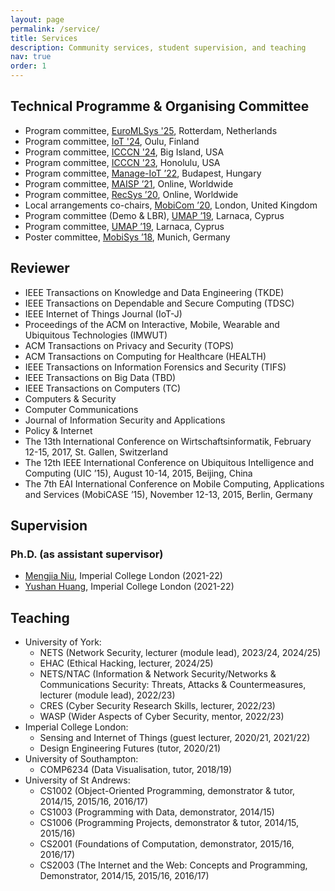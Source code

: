 ```yaml
---
layout: page
permalink: /service/
title: Services
description: Community services, student supervision, and teaching
nav: true
order: 1
---
```


## Technical Programme & Organising Committee

- Program committee, [EuroMLSys '25](https://euromlsys.eu/), Rotterdam, Netherlands
- Program committee, [IoT '24](https://iot-conference.org/iot2024/), Oulu, Finland
- Program committee, [ICCCN '24](http://www.icccn.org/index.html), Big Island, USA
- Program committee, [ICCCN '23](http://www.icccn.org/icccn23/index.html), Honolulu, USA
- Program committee, [Manage-IoT ’22](https://manage-iot.future-iot.org), Budapest, Hungary
- Program committee, [MAISP ’21](https://maisp.gitlab.io), Online, Worldwide
- Program committee, [RecSys ’20](https://recsys.acm.org/recsys20), Online, Worldwide
- Local arrangements co-chairs, [MobiCom ’20](https://sigmobile.org/mobicom/2020), London, United Kingdom
- Program committee (Demo & LBR), [UMAP ’19](http://www.cyprusconferences.org/umap2019), Larnaca, Cyprus
- Program committee, [UMAP ’19](http://www.cyprusconferences.org/umap2019), Larnaca, Cyprus
- Poster committee, [MobiSys ’18](https://www.sigmobile.org/mobisys/2018), Munich, Germany

## Reviewer

- IEEE Transactions on Knowledge and Data Engineering (TKDE)
- IEEE Transactions on Dependable and Secure Computing (TDSC)
- IEEE Internet of Things Journal (IoT-J)
- Proceedings of the ACM on Interactive, Mobile, Wearable and Ubiquitous Technologies (IMWUT)
- ACM Transactions on Privacy and Security (TOPS)
- ACM Transactions on Computing for Healthcare (HEALTH)
- IEEE Transactions on Information Forensics and Security (TIFS)
- IEEE Transactions on Big Data (TBD)
- IEEE Transactions on Computers (TC)
- Computers & Security
- Computer Communications
- Journal of Information Security and Applications
- Policy & Internet
- The 13th International Conference on Wirtschaftsinformatik, February 12-15, 2017, St. Gallen, Switzerland
- The 12th IEEE International Conference on Ubiquitous Intelligence and Computing (UIC ’15), August 10-14, 2015, Beijing, China
- The 7th EAI International Conference on Mobile Computing, Applications and Services (MobiCASE ’15), November 12-13, 2015, Berlin, Germany

## Supervision

### Ph.D. (as assistant supervisor)

- [Mengjia Niu](https://profiles.imperial.ac.uk/m.niu21), Imperial College London (2021-22)
- [Yushan Huang](https://yushan-huang.github.io/), Imperial College London (2021-22)

<!-- ### Undergraduate Research Opportunities Programme (UROP)

- Leonardo Bossi, Imperial College London (2020-21)
- Hanyang Liu, Imperial College London (2019-20)
- Danni Shi, Imperial College London (2019-20) -->

## Teaching

- University of York:
  - NETS (Network Security, lecturer (module lead), 2023/24, 2024/25)
  - EHAC (Ethical Hacking, lecturer, 2024/25)
  - NETS/NTAC (Information & Network Security/Networks & Communications Security: Threats, Attacks & Countermeasures, lecturer (module lead), 2022/23)
  - CRES (Cyber Security Research Skills, lecturer, 2022/23)
  - WASP (Wider Aspects of Cyber Security, mentor, 2022/23)
- Imperial College London:
  - Sensing and Internet of Things (guest lecturer, 2020/21, 2021/22)
  - Design Engineering Futures (tutor, 2020/21)
- University of Southampton:
  - COMP6234 (Data Visualisation, tutor, 2018/19)
- University of St Andrews:
  - CS1002 (Object-Oriented Programming, demonstrator & tutor, 2014/15, 2015/16, 2016/17)
  - CS1003 (Programming with Data, demonstrator, 2014/15)
  - CS1006 (Programming Projects, demonstrator & tutor, 2014/15, 2015/16)
  - CS2001 (Foundations of Computation, demonstrator, 2015/16, 2016/17)
  - CS2003 (The Internet and the Web: Concepts and Programming, Demonstrator, 2014/15, 2015/16, 2016/17)
